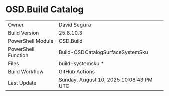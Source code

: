﻿# OSD.Build Catalog

| | |
|-|-|
| Owner | David Segura |
| Build Version | 25.8.10.3 |
| PowerShell Module | OSD.Build |
| PowerShell Function | Build-OSDCatalogSurfaceSystemSku |
| Files | build-systemsku.* |
| Build Workflow | GitHub Actions |
| Last Update | Sunday, August 10, 2025 10:08:43 PM UTC |
